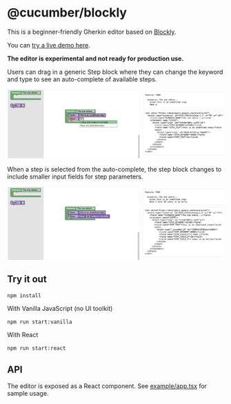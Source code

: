 # @cucumber/blockly

This is a beginner-friendly Gherkin editor based on [Blockly](https://developers.google.com/blockly).

You can [try a live demo here](https://cucumber.github.io/blockly/).

**The editor is experimental and not ready for production use.**

Users can drag in a generic Step block where they can change the keyword and type
to see an auto-complete of available steps.

![Screenhot](images/autocomplete.png)

When a step is selected from the auto-complete, the step block changes to include
smaller input fields for step parameters.

![Screenhot](images/dynamic-step.png)

## Try it out

    npm install

With Vanilla JavaScript (no UI toolkit)

    npm run start:vanilla

With React

    npm run start:react

## API

The editor is exposed as a React component. See [example/app.tsx](example/main-react.tsx) for sample usage.
